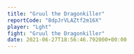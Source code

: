 ```yaml
---
title: "Gruul the Dragonkiller"
reportCode: "8dpJrVLAZtf2m16X"
player: "Lght"
fight: "Gruul the Dragonkiller"
date: 2021-06-27T18:56:46.792000+00:00
---
```

